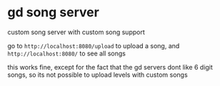 # gd song server

custom song server with custom song support

go to `http://localhost:8080/upload` to upload a song, and `http://localhost:8080/` to see all songs

this works fine, except for the fact that the gd servers dont like 6 digit songs, so its not possible to upload levels with custom songs